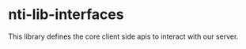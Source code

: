 nti-lib-interfaces
==================

This library defines the core client side apis to interact with our server. 
